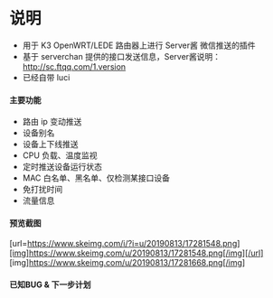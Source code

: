 # 说明
- 用于 K3 OpenWRT/LEDE 路由器上进行 Server酱 微信推送的插件
- 基于 serverchan 提供的接口发送信息，Server酱说明：http://sc.ftqq.com/1.version
- 已经自带 luci

#### 主要功能
- 路由 ip 变动推送
- 设备别名
- 设备上下线推送
- CPU 负载、温度监视
- 定时推送设备运行状态
- MAC 白名单、黑名单、仅检测某接口设备
- 免打扰时间
- 流量信息

#### 预览截图
[url=https://www.skeimg.com/i/?i=u/20190813/17281548.png][img]https://www.skeimg.com/u/20190813/17281548.png[/img][/url]
[img]https://www.skeimg.com/u/20190813/17281668.png[/img]

#### 已知BUG & 下一步计划


